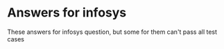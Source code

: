 # Answers for infosys 

These answers for infosys question, but some for them can't pass all test cases
